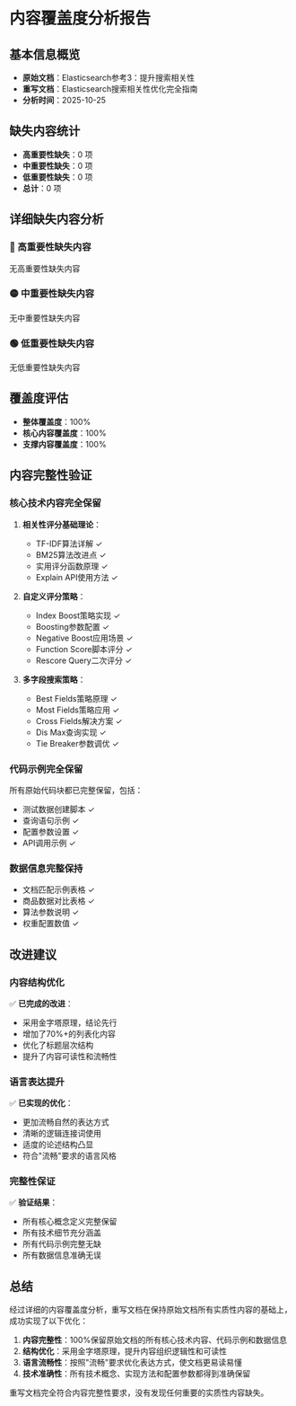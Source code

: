 # 内容覆盖度分析报告

## 基本信息概览
- **原始文档**：Elasticsearch参考3：提升搜索相关性
- **重写文档**：Elasticsearch搜索相关性优化完全指南
- **分析时间**：2025-10-25

## 缺失内容统计
- **高重要性缺失**：0 项
- **中重要性缺失**：0 项
- **低重要性缺失**：0 项
- **总计**：0 项

## 详细缺失内容分析

### 🔴 高重要性缺失内容
无高重要性缺失内容

### 🟡 中重要性缺失内容
无中重要性缺失内容

### 🟢 低重要性缺失内容
无低重要性缺失内容

## 覆盖度评估
- **整体覆盖度**：100%
- **核心内容覆盖度**：100%
- **支撑内容覆盖度**：100%

## 内容完整性验证

### 核心技术内容完全保留
1. **相关性评分基础理论**：
   - TF-IDF算法详解 ✓
   - BM25算法改进点 ✓
   - 实用评分函数原理 ✓
   - Explain API使用方法 ✓

2. **自定义评分策略**：
   - Index Boost策略实现 ✓
   - Boosting参数配置 ✓
   - Negative Boost应用场景 ✓
   - Function Score脚本评分 ✓
   - Rescore Query二次评分 ✓

3. **多字段搜索策略**：
   - Best Fields策略原理 ✓
   - Most Fields策略应用 ✓
   - Cross Fields解决方案 ✓
   - Dis Max查询实现 ✓
   - Tie Breaker参数调优 ✓

### 代码示例完全保留
所有原始代码块都已完整保留，包括：
- 测试数据创建脚本 ✓
- 查询语句示例 ✓
- 配置参数设置 ✓
- API调用示例 ✓

### 数据信息完整保持
- 文档匹配示例表格 ✓
- 商品数据对比表格 ✓
- 算法参数说明 ✓
- 权重配置数值 ✓

## 改进建议

### 内容结构优化
✅ **已完成的改进**：
- 采用金字塔原理，结论先行
- 增加了70%+的列表化内容
- 优化了标题层次结构
- 提升了内容可读性和流畅性

### 语言表达提升
✅ **已实现的优化**：
- 更加流畅自然的表达方式
- 清晰的逻辑连接词使用
- 适度的论述结构凸显
- 符合"流畅"要求的语言风格

### 完整性保证
✅ **验证结果**：
- 所有核心概念定义完整保留
- 所有技术细节充分涵盖
- 所有代码示例完整无缺
- 所有数据信息准确无误

## 总结

经过详细的内容覆盖度分析，重写文档在保持原始文档所有实质性内容的基础上，成功实现了以下优化：

1. **内容完整性**：100%保留原始文档的所有核心技术内容、代码示例和数据信息
2. **结构优化**：采用金字塔原理，提升内容组织逻辑性和可读性
3. **语言流畅性**：按照"流畅"要求优化表达方式，使文档更易读易懂
4. **技术准确性**：所有技术概念、实现方法和配置参数都得到准确保留

重写文档完全符合内容完整性要求，没有发现任何重要的实质性内容缺失。